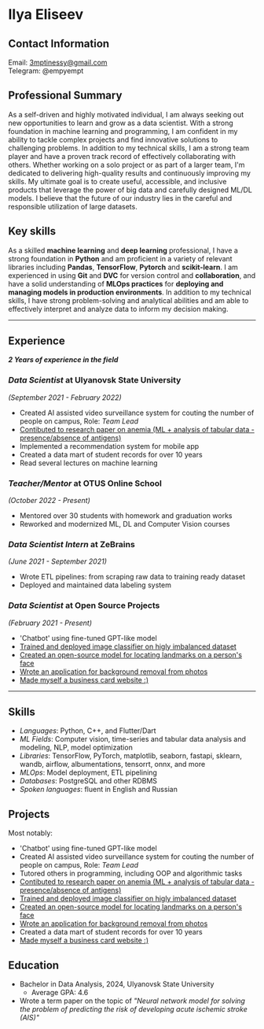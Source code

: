 # Ilya Eliseev

## Contact Information

Email: 3mptinessy@gmail.com  
Telegram: @empyempt  

## Professional Summary

As a self-driven and highly motivated individual, I am always seeking out new opportunities to learn and grow as a data scientist. With a strong foundation in machine learning and programming, I am confident in my ability to tackle complex projects and find innovative solutions to challenging problems. In addition to my technical skills, I am a strong team player and have a proven track record of effectively collaborating with others. Whether working on a solo project or as part of a larger team, I'm dedicated to delivering high-quality results and continuously improving my skills. My ultimate goal is to create useful, accessible, and inclusive products that leverage the power of big data and carefully designed ML/DL models. I believe that the future of our industry lies in the careful and responsible utilization of large datasets.

## Key skills

As a skilled **machine learning** and **deep learning** professional, I have a strong foundation in **Python** and am proficient in a variety of relevant libraries including **Pandas**, **TensorFlow**, **Pytorch** and **scikit-learn**. I am experienced in using **Git** and **DVC** for version control and **collaboration**, and have a solid understanding of **MLOps practices** for **deploying and managing models in production environments**. In addition to my technical skills, I have strong problem-solving and analytical abilities and am able to effectively interpret and analyze data to inform my decision making.

---

## Experience

***2 Years of experience in the field***

### *Data Scientist* at Ulyanovsk State University

*(September 2021 - February 2022)*

- Created AI assisted video surveillance system for couting the number of people on campus, Role: *Team Lead*
- [Contibuted to research paper on anemia (ML + analysis of tabular data - presence/absence of antigens)](https://github.com/EmpyEmpt/Anemia-modeling)
- Implemented a recommendation system for mobile app
- Created a data mart of student records for over 10 years
- Read several lectures on machine learning

### *Teacher/Mentor* at OTUS Online School

*(October 2022 - Present)*

- Mentored over 30 students with homework and graduation works
- Reworked and modernized ML, DL and Computer Vision courses

### *Data Scientist Intern* at ZeBrains

*(June 2021 - September 2021)*

- Wrote ETL pipelines: from scraping raw data to training ready dataset
- Deployed and maintained data labeling system

### *Data Scientist* at Open Source Projects

*(February 2021 - Present)*

- 'Chatbot' using fine-tuned GPT-like model
- [Trained and deployed image classifier on higly imbalanced dataset](https://github.com/EmpyEmpt/Portuguese-Meals-Classification)
- [Created an open-source model for locating landmarks on a person's face](https://github.com/EmpyEmpt/face-keypoint-detection)
- [Wrote an application for background removal from photos](https://github.com/EmpyEmpt/image-segmentation)
- [Made myself a business card website :)](https://empyempt.github.io/Portfolio/#/)

---

## Skills

- *Languages*: Python, C++, and Flutter/Dart
- *ML Fields*: Computer vision, time-series and tabular data analysis and modeling, NLP, model optimization
- *Libraries*: TensorFlow, PyTorch, matplotlib, seaborn, fastapi, sklearn, wandb, airflow, albumentations, tensorrt, onnx, and more
- *MLOps*: Model deployment, ETL pipelining
- *Databases*: PostgreSQL and other RDBMS
- *Spoken languages*: fluent in English and Russian

## Projects

Most notably:

- 'Chatbot' using fine-tuned GPT-like model
- Created AI assisted video surveillance system for couting the number of people on campus, Role: *Team Lead*
- Tutored others in programming, including OOP and algorithmic tasks
- [Contibuted to research paper on anemia (ML + analysis of tabular data - presence/absence of antigens)](https://github.com/EmpyEmpt/Anemia-modeling)
- [Trained and deployed image classifier on higly imbalanced dataset](https://github.com/EmpyEmpt/Portuguese-Meals-Classification)
- [Created an open-source model for locating landmarks on a person's face](https://github.com/EmpyEmpt/face-keypoint-detection)
- [Wrote an application for background removal from photos](https://github.com/EmpyEmpt/image-segmentation)
- Created a data mart of student records for over 10 years
- [Made myself a business card website :)](https://empyempt.github.io/Portfolio/#/)

## Education

- Bachelor in Data Analysis, 2024, Ulyanovsk State University
  - Average GPA: 4.6
- Wrote a term paper on the topic of *"Neural network model for solving the problem of predicting the risk of developing acute ischemic stroke (AIS)"*
